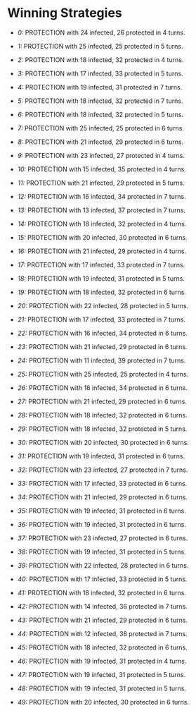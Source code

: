 # Winning Strategies

* _0:_ PROTECTION with 24 infected, 26 protected in 4 turns.


* _1:_ PROTECTION with 25 infected, 25 protected in 5 turns.


* _2:_ PROTECTION with 18 infected, 32 protected in 4 turns.


* _3:_ PROTECTION with 17 infected, 33 protected in 5 turns.


* _4:_ PROTECTION with 19 infected, 31 protected in 7 turns.


* _5:_ PROTECTION with 18 infected, 32 protected in 7 turns.


* _6:_ PROTECTION with 18 infected, 32 protected in 5 turns.


* _7:_ PROTECTION with 25 infected, 25 protected in 6 turns.


* _8:_ PROTECTION with 21 infected, 29 protected in 6 turns.


* _9:_ PROTECTION with 23 infected, 27 protected in 4 turns.


* _10:_ PROTECTION with 15 infected, 35 protected in 4 turns.


* _11:_ PROTECTION with 21 infected, 29 protected in 5 turns.


* _12:_ PROTECTION with 16 infected, 34 protected in 7 turns.


* _13:_ PROTECTION with 13 infected, 37 protected in 7 turns.


* _14:_ PROTECTION with 18 infected, 32 protected in 4 turns.


* _15:_ PROTECTION with 20 infected, 30 protected in 6 turns.


* _16:_ PROTECTION with 21 infected, 29 protected in 4 turns.


* _17:_ PROTECTION with 17 infected, 33 protected in 7 turns.


* _18:_ PROTECTION with 19 infected, 31 protected in 5 turns.


* _19:_ PROTECTION with 18 infected, 32 protected in 6 turns.


* _20:_ PROTECTION with 22 infected, 28 protected in 5 turns.


* _21:_ PROTECTION with 17 infected, 33 protected in 7 turns.


* _22:_ PROTECTION with 16 infected, 34 protected in 6 turns.


* _23:_ PROTECTION with 21 infected, 29 protected in 6 turns.


* _24:_ PROTECTION with 11 infected, 39 protected in 7 turns.


* _25:_ PROTECTION with 25 infected, 25 protected in 4 turns.


* _26:_ PROTECTION with 16 infected, 34 protected in 6 turns.


* _27:_ PROTECTION with 21 infected, 29 protected in 6 turns.


* _28:_ PROTECTION with 18 infected, 32 protected in 6 turns.


* _29:_ PROTECTION with 18 infected, 32 protected in 5 turns.


* _30:_ PROTECTION with 20 infected, 30 protected in 6 turns.


* _31:_ PROTECTION with 19 infected, 31 protected in 6 turns.


* _32:_ PROTECTION with 23 infected, 27 protected in 7 turns.


* _33:_ PROTECTION with 17 infected, 33 protected in 6 turns.


* _34:_ PROTECTION with 21 infected, 29 protected in 6 turns.


* _35:_ PROTECTION with 19 infected, 31 protected in 6 turns.


* _36:_ PROTECTION with 19 infected, 31 protected in 6 turns.


* _37:_ PROTECTION with 23 infected, 27 protected in 6 turns.


* _38:_ PROTECTION with 19 infected, 31 protected in 5 turns.


* _39:_ PROTECTION with 22 infected, 28 protected in 6 turns.


* _40:_ PROTECTION with 17 infected, 33 protected in 5 turns.


* _41:_ PROTECTION with 18 infected, 32 protected in 6 turns.


* _42:_ PROTECTION with 14 infected, 36 protected in 7 turns.


* _43:_ PROTECTION with 21 infected, 29 protected in 6 turns.


* _44:_ PROTECTION with 12 infected, 38 protected in 7 turns.


* _45:_ PROTECTION with 18 infected, 32 protected in 6 turns.


* _46:_ PROTECTION with 19 infected, 31 protected in 4 turns.


* _47:_ PROTECTION with 19 infected, 31 protected in 5 turns.


* _48:_ PROTECTION with 19 infected, 31 protected in 5 turns.


* _49:_ PROTECTION with 20 infected, 30 protected in 6 turns.


